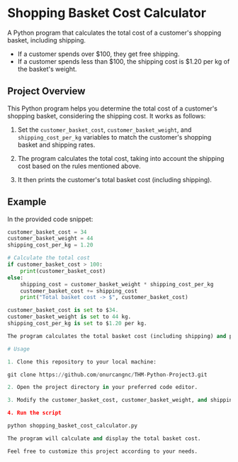 # Shopping Basket Cost Calculator

A Python program that calculates the total cost of a customer's shopping basket, including shipping.

- If a customer spends over $100, they get free shipping.
- If a customer spends less than $100, the shipping cost is $1.20 per kg of the basket's weight.

## Project Overview

This Python program helps you determine the total cost of a customer's shopping basket, considering the shipping cost. It works as follows:

1. Set the `customer_basket_cost`, `customer_basket_weight`, and `shipping_cost_per_kg` variables to match the customer's shopping basket and shipping rates.

2. The program calculates the total cost, taking into account the shipping cost based on the rules mentioned above.

3. It then prints the customer's total basket cost (including shipping).

## Example

In the provided code snippet:

```python
customer_basket_cost = 34
customer_basket_weight = 44
shipping_cost_per_kg = 1.20

# Calculate the total cost
if customer_basket_cost > 100:
    print(customer_basket_cost)
else:
    shipping_cost = customer_basket_weight * shipping_cost_per_kg
    customer_basket_cost += shipping_cost
    print("Total basket cost -> $", customer_basket_cost)

customer_basket_cost is set to $34.
customer_basket_weight is set to 44 kg.
shipping_cost_per_kg is set to $1.20 per kg.

The program calculates the total basket cost (including shipping) and prints it.

# Usage

1. Clone this repository to your local machine:

git clone https://github.com/onurcangnc/THM-Python-Project3.git

2. Open the project directory in your preferred code editor.

3. Modify the customer_basket_cost, customer_basket_weight, and shipping_cost_per_kg variables in the script to match your customer's shopping details.

4. Run the script

python shopping_basket_cost_calculator.py

The program will calculate and display the total basket cost.

Feel free to customize this project according to your needs.